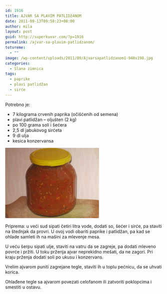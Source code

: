 ```yaml
---
id: 1916
title: AJVAR SA PLAVIM PATLIDžANOM
date: 2011-09-13T09:58:23+00:00
author: mila
layout: post
guid: http://superkuvar.com/?p=1916
permalink: /ajvar-sa-plavim-patlidzanom/
totvreme:
  - ""
image: /wp-content/uploads/2011/09/Ajvarsapatlidzanom1-940x198.jpg
categories:
  - Slana zimnica
tags:
  - paprike
  - plavi patlidžan
  - sirće
---
```

Potrebno je:

  * 7 kilograma crvenih paprika (očišćenih od semena)
  * plavi patlidžan &#8211; oljušten (2 kg)
  * po 100 grama soli i šećera
  * 2,5 dl jabukovog sirćeta
  * 9 dl ulja
  * kesica konzervansa

<img class="alignnone size-medium wp-image-4326" title="Ajvarsapatlidzanom" src="/wp-content/uploads/2011/09/Ajvarsapatlidzanom1-300x225.jpg" alt="" width="300" height="225" /> 

Priprema: u veći sud sipati četiri litra vode, dodati so, šećer i sirće, pa staviti na štednjak da provri. U ovoj vodi obariti paprike i patlidžan, pa kad se ohlade samleti ih na mašini za mlevenje mesa.

U veću šerpu sipati ulje, staviti na vatru da se zagreje, pa dodati mleveno povrće i pržiti. U toku prženja ajvar neprekidno mešati, da ne zagori. Pri kraju prženja dodati soli po ukusu i konzervans.

Vrelim ajvarom puniti zagrejane tegle, staviti ih u toplu pećnicu, da se uhvati korica.

Ohlađene tegle sa ajvarom povezati celofanom ili zatvoriti poklopcima i smestiti u ostavu.